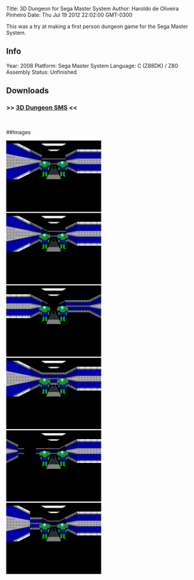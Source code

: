 Title: 3D Dungeon for Sega Master System
Author: Haroldo de Oliveira Pinheiro
Date: Thu Jul 19 2012 22:02:00 GMT-0300

This was a try at making a first person dungeon game for the Sega Master System.

## Info
Year: 2008
Platform: Sega Master System
Language: C (Z88DK) / Z80 Assembly
Status: Unfinished 

## Downloads
### >> [3D Dungeon SMS](/downloads/maze3d-2008-01-21.zip "Download 3D Dungeon SMS") <<
<br>

##Images

<div class="ContentFlow">
	<div class="flow">
		<img class="item" src="/dungeon-3d-sms/maze3d-2008-01-21-01.png" />
		<img class="item" src="/dungeon-3d-sms/maze3d-2008-01-21-02.png" />
		<img class="item" src="/dungeon-3d-sms/maze3d-2008-01-21-03.png" />
		<img class="item" src="/dungeon-3d-sms/maze3d-2008-01-21-04.png" />
		<img class="item" src="/dungeon-3d-sms/maze3d-2008-01-21-05.png" />
		<img class="item" src="/dungeon-3d-sms/maze3d-2008-01-21-06.png" />
	</div>
</div>
